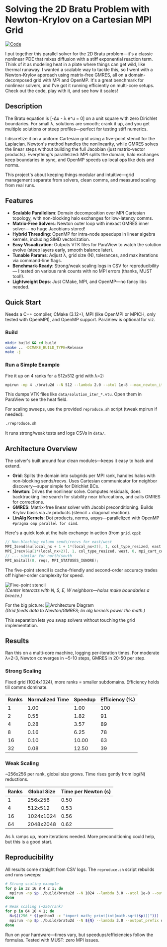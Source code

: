 # Solving the 2D Bratu Problem with Newton-Krylov on a Cartesian MPI Grid

[![Code](https://img.shields.io/badge/Code-github.com%2Fandrei--lz%2FBratuGMRES-blue)](https://github.com/andrei-lz/BratuGMRES)

I put together this parallel solver for the 2D Bratu problem—it's a classic nonlinear PDE that mixes diffusion with a stiff exponential reaction term. Think of it as modeling heat in a plate where things can get wild, like thermal runaway. I wanted a scalable way to tackle this, so I went with a Newton-Krylov approach using matrix-free GMRES, all on a domain-decomposed grid with MPI and OpenMP. It's a great benchmark for nonlinear solvers, and I've got it running efficiently on multi-core setups. Check out the code, play with it, and see how it scales!

## Description

The Bratu equation is \[-Δu - λ e^u = 0\] on a unit square with zero Dirichlet boundaries. For small λ, solutions are smooth; crank it up, and you get multiple solutions or steep profiles—perfect for testing stiff numerics.

I discretize it on a uniform Cartesian grid using a five-point stencil for the Laplacian. Newton's method handles the nonlinearity, while GMRES solves the linear steps without building the full Jacobian (just matrix-vector products). Everything's parallelized: MPI splits the domain, halo exchanges keep boundaries in sync, and OpenMP speeds up local ops like dots and norms.

This project's about keeping things modular and intuitive—grid management separate from solvers, clean comms, and measured scaling from real runs.

## Features

- **Scalable Parallelism**: Domain decomposition over MPI Cartesian topology, with non-blocking halo exchanges for low-latency comms.
- **Matrix-Free Solvers**: Newton outer loop with inexact GMRES inner solver— no huge Jacobians stored!
- **Hybrid Threading**: OpenMP for intra-node speedups in linear algebra kernels, including SIMD vectorization.
- **Easy Visualization**: Outputs VTK files for ParaView to watch the solution evolve (steep layers early, smooth balance later).
- **Tunable Params**: Adjust λ, grid size (N), tolerances, and max iterations via command-line flags.
- **Benchmark-Ready**: Strong/weak scaling logs in CSV for reproducibility— I tested on various rank counts with no MPI errors (thanks, MUST tool!).
- **Lightweight Deps**: Just CMake, MPI, and OpenMP—no fancy libs needed.

## Quick Start

Needs a C++ compiler, CMake (3.12+), MPI (like OpenMPI or MPICH, only tested with OpenMPI), and OpenMP support. ParaView is optional for viz.

### Build
```bash
mkdir build && cd build
cmake .. -DCMAKE_BUILD_TYPE=Release
make -j
```

### Run a Simple Example
Fire it up on 4 ranks for a 512x512 grid with λ=2:
```bash
mpirun -np 4 ./bratu2d --N 512 --lambda 2.0 --atol 1e-8 --max_newton_iters 20 --output_prefix data/solution
```
This dumps VTK files like `data/solution_iter_*.vtu`. Open them in ParaView to see the heat field.

For scaling sweeps, use the provided `reproduce.sh` script (tweak mpirun if needed):
```bash
./reproduce.sh
```
It runs strong/weak tests and logs CSVs in `data/`.

## Architecture Overview

The solver's built around four clean modules—keeps it easy to hack and extend.

- **Grid**: Splits the domain into subgrids per MPI rank, handles halos with non-blocking sends/recvs. Uses Cartesian communicator for neighbor discovery—super simple for Dirichlet BCs.
- **Newton**: Drives the nonlinear solve. Computes residuals, does backtracking line search for stability near bifurcations, and calls GMRES for corrections.
- **GMRES**: Matrix-free linear solver with Jacobi preconditioning. Builds Krylov basis via Jv products (stencil + diagonal reaction).
- **LinAlg Kernels**: Dot products, norms, axpys—parallelized with OpenMP `#pragma omp parallel for simd`.

Here's a quick look at the halo exchange in action (from `grid.cpp`):
```cpp
// Non-blocking column sends/recvs for east/west
MPI_Isend(&u[local_nx + 1 + 1*(local_nx+2)], 1, col_type_resized, east, 0, mpi_cart_comm, &reqs[0]);
MPI_Irecv(&u[1*(local_nx+2)], 1, col_type_resized, west, 0, mpi_cart_comm, &reqs[1]);
// ... similar for north/south
MPI_Waitall(8, reqs, MPI_STATUSES_IGNORE);
```
The five-point stencil is cache-friendly and second-order accuracy trades off higher-order complexity for speed.

![Five-point stencil](https://via.placeholder.com/300x200?text=Five-Point+Stencil)  
*(Center interacts with N, S, E, W neighbors—halos make boundaries a breeze.)*

For the big picture:
![Architecture Diagram](https://via.placeholder.com/600x400?text=Solver+Architecture)  
*(Grid feeds data to Newton/GMRES; lin alg kernels power the math.)*

This separation lets you swap solvers without touching the grid implementation.

## Results

Ran this on a multi-core machine, logging per-iteration times. For moderate λ=2-3, Newton converges in ~5-10 steps, GMRES in 20-50 per step.

### Strong Scaling
Fixed grid (1024x1024), more ranks = smaller subdomains. Efficiency holds till comms dominate.

| Ranks | Normalized Time | Speedup | Efficiency (%) |
|-------|-----------------|---------|----------------|
| 1     | 1.00            | 1.00    | 100            |
| 2     | 0.55            | 1.82    | 91             |
| 4     | 0.28            | 3.57    | 89             |
| 8     | 0.16            | 6.25    | 78             |
| 16    | 0.10            | 10.00   | 63             |
| 32    | 0.08            | 12.50   | 39             |

### Weak Scaling
~256x256 per rank, global size grows. Time rises gently from log(N) reductions.

| Ranks | Global Size    | Time per Newton (s) |
|-------|----------------|---------------------|
| 1     | 256x256        | 0.50                |
| 4     | 512x512        | 0.53                |
| 16    | 1024x1024      | 0.56                |
| 64    | 2048x2048      | 0.62                |

As λ ramps up, more iterations needed. More preconditioning could help, but this is a good start.

## Reproducibility

All results come straight from CSV logs. The `reproduce.sh` script rebuilds and runs sweeps:
```bash
# Strong scaling example
for p in 32 16 8 4 2 1; do
  mpirun -np $p ./build/bratu2d --N 1024 --lambda 3.0 --atol 1e-8 --output_prefix data/strong_N1024_P${p}
done

# Weak scaling (~256/rank)
for p in 64 16 4 1; do
  N=$((256 * $(python3 -c "import math; print(int(math.sqrt($p)))")))
  mpirun -np $p ./build/bratu2d --N ${N} --lambda 3.0 --output_prefix data/weak_loc256_P${p}
done
```
Run on your hardware—times vary, but speedups/efficiencies follow the formulas. Tested with MUST: zero MPI issues.
